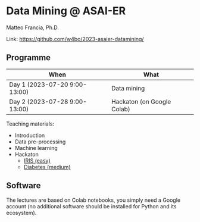 # Data Mining @ ASAI-ER

Matteo Francia, Ph.D.

Link: https://github.com/w4bo/2023-asaier-datamining/

## Programme

| When | What |
| -    | -    |
| Day 1 (2023-07-20 9:00-13:00) | Data mining |
| Day 2 (2023-07-28 9:00-13:00) | Hackaton (on Google Colab) |

Teaching materials:

- Introduction
- Data pre-processing
- Machine learning
- Hackaton
  - [IRIS (easy)](https://colab.research.google.com/github/w4bo/teaching-handsondatapipelines/blob/main/materials/14-Iris.ipynb)  
  - [Diabetes (medium)](https://colab.research.google.com/github/w4bo/teaching-handsondatapipelines/blob/main/materials/16-Diabetes.ipynb)  


## Software

The lectures are based on Colab notebooks, you simply need a Google account (no additional software should be installed for Python and its ecosystem).
